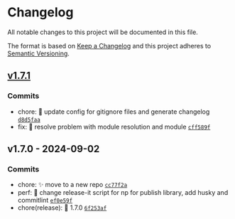 # Changelog

All notable changes to this project will be documented in this file.

The format is based on [Keep a Changelog](https://keepachangelog.com/en/1.0.0/)
and this project adheres to [Semantic Versioning](https://semver.org/spec/v2.0.0.html).

## [v1.7.1](https://luffynando.github.com/nodecfdi/tsconfig/compare/v1.7.0...v1.7.1)

### Commits

- chore: :construction: update config for gitignore files and generate changelog [`d8d5faa`](https://luffynando.github.com/nodecfdi/tsconfig/commit/d8d5faaced3bd05deaabc8c71101237ac6b64b50)
- fix: :bug: resolve problem with module resolution and module [`cff589f`](https://luffynando.github.com/nodecfdi/tsconfig/commit/cff589fcd0ed3bf1a6e2701dfc44714bdeaa10b8)

## v1.7.0 - 2024-09-02

### Commits

- chore: :sparkles: move to a new repo [`cc77f2a`](https://luffynando.github.com/nodecfdi/tsconfig/commit/cc77f2ad89d166e5af6d1e88c03983e78285b9ed)
- perf: :construction: change release-it script for np for publish library, add husky and commitlint [`ef0e59f`](https://luffynando.github.com/nodecfdi/tsconfig/commit/ef0e59fdfdcd2cbb2cf69e6fafb2ba0a076487c4)
- chore(release): :tada: 1.7.0 [`6f253af`](https://luffynando.github.com/nodecfdi/tsconfig/commit/6f253af677aa6113c11c2873671da224571a2735)
